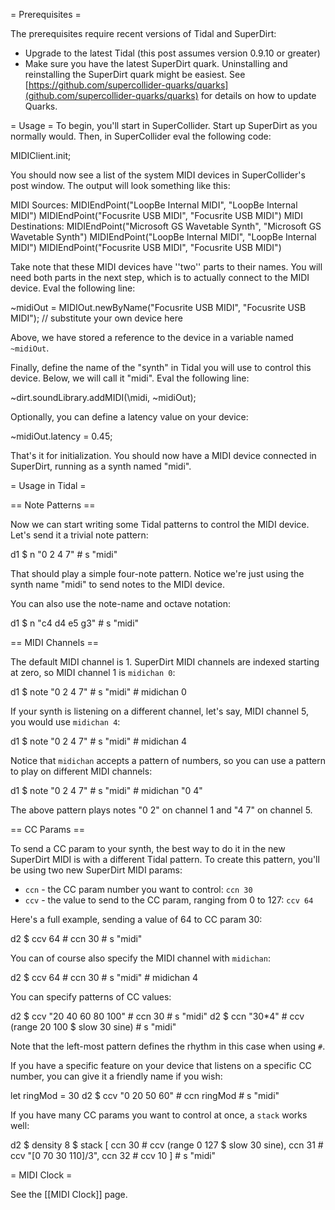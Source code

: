 = Prerequisites =

The prerequisites require recent versions of Tidal and SuperDirt:

* Upgrade to the latest Tidal (this post assumes version 0.9.10 or greater)</li>
* Make sure you have the latest SuperDirt quark. Uninstalling and reinstalling the SuperDirt quark might be easiest. See [https://github.com/supercollider-quarks/quarks](github.com/supercollider-quarks/quarks) for details on how to update Quarks.

= Usage =
To begin, you'll start in SuperCollider. Start up SuperDirt as you normally would. Then, in SuperCollider eval the following code:

<source>
MIDIClient.init;
</source>

You should now see a list of the system MIDI devices in SuperCollider's post window. The output will look something like this:

<source>
MIDI Sources:
	MIDIEndPoint("LoopBe Internal MIDI", "LoopBe Internal MIDI")
	MIDIEndPoint("Focusrite USB MIDI", "Focusrite USB MIDI")
MIDI Destinations:
	MIDIEndPoint("Microsoft GS Wavetable Synth", "Microsoft GS Wavetable Synth")
	MIDIEndPoint("LoopBe Internal MIDI", "LoopBe Internal MIDI")
	MIDIEndPoint("Focusrite USB MIDI", "Focusrite USB MIDI")
</source>

Take note that these MIDI devices have ''two'' parts to their names. You will need both parts in the next step, which is to actually connect to the MIDI device. Eval the following line:

<source>
~midiOut = MIDIOut.newByName("Focusrite USB MIDI", "Focusrite USB MIDI"); // substitute your own device here
</source>

Above, we have stored a reference to the device in a variable named <code>~midiOut</code>.

Finally, define the name of the "synth" in Tidal you will use to control this device. Below, we will call it "midi". Eval the following line:

<source>
~dirt.soundLibrary.addMIDI(\midi, ~midiOut);
</source>

Optionally, you can define a latency value on your device:

<source>~midiOut.latency = 0.45;</source>

That's it for initialization. You should now have a MIDI device connected in SuperDirt, running as a synth named "midi".

= Usage in Tidal =

== Note Patterns ==

Now we can start writing some Tidal patterns to control the MIDI device. Let's send it a trivial note pattern:

<source>
d1 $ n "0 2 4 7" # s "midi"
</source>

That should play a simple four-note pattern. Notice we're just using the synth name "midi" to send notes to the MIDI device.

You can also use the note-name and octave notation:

<source>
d1 $ n "c4 d4 e5 g3" # s "midi"
</source>

== MIDI Channels ==

The default MIDI channel is 1. SuperDirt MIDI channels are indexed starting at zero, so MIDI channel 1 is <code>midichan 0</code>:

<source>
d1 $ note "0 2 4 7" # s "midi" # midichan 0
</source>

If your synth is listening on a different channel, let's say, MIDI channel 5, you would use <code>midichan 4</code>:

<source>
d1 $ note "0 2 4 7" # s "midi" # midichan 4
</source>

Notice that <code>midichan</code> accepts a pattern of numbers, so you can use a pattern to play on different MIDI channels:

<source>
d1 $ note "0 2 4 7" # s "midi" # midichan "0 4"
</source>

The above pattern plays notes "0 2" on channel 1 and "4 7" on channel 5.

== CC Params ==

To send a CC param to your synth, the best way to do it in the new SuperDirt MIDI is with a different Tidal pattern. To create this pattern, you'll be using
two new SuperDirt MIDI params:

* <code>ccn</code> - the CC param number you want to control: <code>ccn 30</code>
* <code>ccv</code> - the value to send to the CC param, ranging from 0 to 127: <code>ccv 64</code>

Here's a full example, sending a value of 64 to CC param 30:

<source>
d2 $ ccv 64 # ccn 30 # s "midi"
</source>

You can of course also specify the MIDI channel with <code>midichan</code>:

<source>
d2 $ ccv 64 # ccn 30 # s "midi" # midichan 4
</source>

You can specify patterns of CC values:

<source>
d2 $ ccv "20 40 60 80 100" # ccn 30 # s "midi"
</source>

<source>
d2 $ ccn "30*4" # ccv (range 20 100 $ slow 30 sine) # s "midi"
</source>

Note that the left-most pattern defines the rhythm in this case when using <code>#</code>.

If you have a specific feature on your device that listens on a specific CC number, you can give it a friendly name if you wish:

<source>
let ringMod = 30
d2 $ ccv "0 20 50 60" # ccn ringMod # s "midi"
</source>

If you have many CC params you want to control at once, a <code>stack</code> works well:

<source>
d2 $ density 8 $ stack [
  ccn 30 # ccv (range 0 127 $ slow 30 sine),
  ccn 31 # ccv "[0 70 30 110]/3",
  ccn 32 # ccv 10 
  ] # s "midi"
</source>

= MIDI Clock =

See the [[MIDI Clock]] page.

